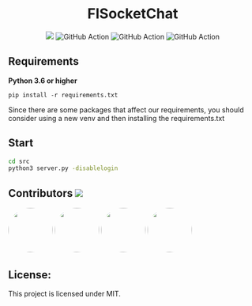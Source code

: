 <h1 align="center">FISocketChat</h1>
<p align="center">
  <a href="https://github.com/FI18-Trainees/FISocketChat/blob/dev/LICENSE"><img src="https://img.shields.io/github/license/FI18-Trainees/FISocketChat.svg"/></a>
  <img src="https://github.com/FI18-Trainees/FISocketChat/workflows/PythonLint/badge.svg" alt="GitHub Action"/>
  <img src="https://github.com/FI18-Trainees/FISocketChat/workflows/Unittests/badge.svg" alt="GitHub Action"/>
  <img src="https://github.com/FI18-Trainees/FISocketChat/workflows/Angular_Build/badge.svg" alt="GitHub Action"/>
</p>

## Requirements

**Python 3.6 or higher**
```
pip install -r requirements.txt
```
Since there are some packages that affect our requirements, you should consider using a new venv and then installing the requirements.txt
## Start
```bash
cd src
python3 server.py -disablelogin
```

## Contributors <img src="https://img.shields.io/badge/contributions-welcome-brightgreen.svg?style=flat"/>

<a href="https://github.com/SFFan123"><img src="https://avatars0.githubusercontent.com/u/38184195?s=460&v=4"
                                            height=90px, width=90px style="border-radius: 50%" /></a>
<a href="https://github.com/zaanposni"><img src="https://avatars3.githubusercontent.com/u/24491035?s=460&v=4"
                                            height=90px, width=90px style="border-radius: 50%" /></a>
<a href="https://github.com/ArPiiX"><img src="https://avatars1.githubusercontent.com/u/48033823?s=460&v=4"
                                         height=90px, width=90px style="border-radius: 50%" /></a>
<a href="https://github.com/Monkmitrad"><img src="https://avatars1.githubusercontent.com/u/33026966?s=460&v=4"
                                             height=90px, width=90px style="border-radius: 50%" /></a>


## License:

This project is licensed under MIT.

